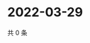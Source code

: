 # 2022-03-29

共 0 条

<!-- BEGIN WEIBO -->
<!-- 最后更新时间 Tue Mar 29 2022 02:15:31 GMT+0800 (China Standard Time) -->

<!-- END WEIBO -->

